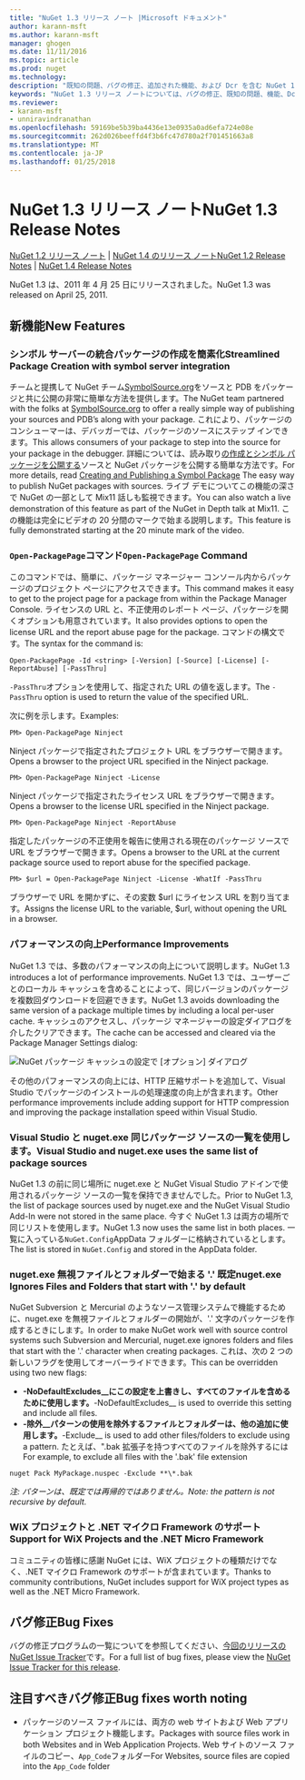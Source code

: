```yaml
---
title: "NuGet 1.3 リリース ノート |Microsoft ドキュメント"
author: karann-msft
ms.author: karann-msft
manager: ghogen
ms.date: 11/11/2016
ms.topic: article
ms.prod: nuget
ms.technology: 
description: "既知の問題、バグの修正、追加された機能、および Dcr を含む NuGet 1.3 リリース ノートです。"
keywords: "NuGet 1.3 リリース ノートについては、バグの修正、既知の問題、機能、Dcr を追加します。"
ms.reviewer:
- karann-msft
- unniravindranathan
ms.openlocfilehash: 59169be5b39ba4436e13e0935a0ad6efa724e08e
ms.sourcegitcommit: 262d026beeffd4f3b6fc47d780a2f701451663a8
ms.translationtype: MT
ms.contentlocale: ja-JP
ms.lasthandoff: 01/25/2018
---
```

# <a name="nuget-13-release-notes"></a><span data-ttu-id="2f77e-104">NuGet 1.3 リリース ノート</span><span class="sxs-lookup"><span data-stu-id="2f77e-104">NuGet 1.3 Release Notes</span></span>

<span data-ttu-id="2f77e-105">[NuGet 1.2 リリース ノート](../release-notes/nuget-1.2.md) | [NuGet 1.4 のリリース ノート](../release-notes/nuget-1.4.md)</span><span class="sxs-lookup"><span data-stu-id="2f77e-105">[NuGet 1.2 Release Notes](../release-notes/nuget-1.2.md) | [NuGet 1.4 Release Notes](../release-notes/nuget-1.4.md)</span></span>

<span data-ttu-id="2f77e-106">NuGet 1.3 は、2011 年 4 月 25 日にリリースされました。</span><span class="sxs-lookup"><span data-stu-id="2f77e-106">NuGet 1.3 was released on April 25, 2011.</span></span>

## <a name="new-features"></a><span data-ttu-id="2f77e-107">新機能</span><span class="sxs-lookup"><span data-stu-id="2f77e-107">New Features</span></span>

### <a name="streamlined-package-creation-with-symbol-server-integration"></a><span data-ttu-id="2f77e-108">シンボル サーバーの統合パッケージの作成を簡素化</span><span class="sxs-lookup"><span data-stu-id="2f77e-108">Streamlined Package Creation with symbol server integration</span></span>

<span data-ttu-id="2f77e-109">チームと提携して NuGet チーム[SymbolSource.org](http://www.symbolsource.org/)をソースと PDB をパッケージと共に公開の非常に簡単な方法を提供します。</span><span class="sxs-lookup"><span data-stu-id="2f77e-109">The NuGet team partnered with the folks at [SymbolSource.org](http://www.symbolsource.org/) to offer a really simple way of publishing your sources and PDB’s along with your package.</span></span> <span data-ttu-id="2f77e-110">これにより、パッケージのコンシューマーは、デバッガーでは、パッケージのソースにステップ インできます。</span><span class="sxs-lookup"><span data-stu-id="2f77e-110">This allows consumers of your package to step into the source for your package in the debugger.</span></span> <span data-ttu-id="2f77e-111">詳細については、読み取り[の作成とシンボル パッケージを公開する](../create-packages/symbol-packages.md)ソースと NuGet パッケージを公開する簡単な方法です。</span><span class="sxs-lookup"><span data-stu-id="2f77e-111">For more details, read [Creating and Publishing a Symbol Package](../create-packages/symbol-packages.md) The easy way to publish NuGet packages with sources.</span></span> <span data-ttu-id="2f77e-112">ライブ デモについてこの機能の深さで NuGet の一部として Mix11 話しも監視できます。</span><span class="sxs-lookup"><span data-stu-id="2f77e-112">You can also watch a live demonstration of this feature as part of the NuGet in Depth talk at Mix11.</span></span> <span data-ttu-id="2f77e-113">この機能は完全にビデオの 20 分間のマークで始まる説明します。</span><span class="sxs-lookup"><span data-stu-id="2f77e-113">This feature is fully demonstrated starting at the 20 minute mark of the video.</span></span>

### <a name="open-packagepage-command"></a><span data-ttu-id="2f77e-114">`Open-PackagePage`コマンド</span><span class="sxs-lookup"><span data-stu-id="2f77e-114">`Open-PackagePage` Command</span></span>

<span data-ttu-id="2f77e-115">このコマンドでは、簡単に、パッケージ マネージャー コンソール内からパッケージのプロジェクト ページにアクセスできます。</span><span class="sxs-lookup"><span data-stu-id="2f77e-115">This command makes it easy to get to the project page for a package from within the Package Manager Console.</span></span> <span data-ttu-id="2f77e-116">ライセンスの URL と、不正使用のレポート ページ、パッケージを開くオプションも用意されています。</span><span class="sxs-lookup"><span data-stu-id="2f77e-116">It also provides options to open the license URL and the report abuse page for the package.</span></span>
<span data-ttu-id="2f77e-117">コマンドの構文です。</span><span class="sxs-lookup"><span data-stu-id="2f77e-117">The syntax for the command is:</span></span>

    Open-PackagePage -Id <string> [-Version] [-Source] [-License] [-ReportAbuse] [-PassThru]

<span data-ttu-id="2f77e-118">`-PassThru`オプションを使用して、指定された URL の値を返します。</span><span class="sxs-lookup"><span data-stu-id="2f77e-118">The `-PassThru` option is used to return the value of the specified URL.</span></span>

<span data-ttu-id="2f77e-119">次に例を示します。</span><span class="sxs-lookup"><span data-stu-id="2f77e-119">Examples:</span></span>

    PM> Open-PackagePage Ninject

<span data-ttu-id="2f77e-120">Ninject パッケージで指定されたプロジェクト URL をブラウザーで開きます。</span><span class="sxs-lookup"><span data-stu-id="2f77e-120">Opens a browser to the project URL specified in the Ninject package.</span></span>

    PM> Open-PackagePage Ninject -License

<span data-ttu-id="2f77e-121">Ninject パッケージで指定されたライセンス URL をブラウザーで開きます。</span><span class="sxs-lookup"><span data-stu-id="2f77e-121">Opens a browser to the license URL specified in the Ninject package.</span></span>

    PM> Open-PackagePage Ninject -ReportAbuse

<span data-ttu-id="2f77e-122">指定したパッケージの不正使用を報告に使用される現在のパッケージ ソースで URL をブラウザーで開きます。</span><span class="sxs-lookup"><span data-stu-id="2f77e-122">Opens a browser to the URL at the current package source used to report abuse for the specified package.</span></span>

    PM> $url = Open-PackagePage Ninject -License -WhatIf -PassThru

<span data-ttu-id="2f77e-123">ブラウザーで URL を開かずに、その変数 $url にライセンス URL を割り当てます。</span><span class="sxs-lookup"><span data-stu-id="2f77e-123">Assigns the license URL to the variable, $url, without opening the URL in a browser.</span></span>

### <a name="performance-improvements"></a><span data-ttu-id="2f77e-124">パフォーマンスの向上</span><span class="sxs-lookup"><span data-stu-id="2f77e-124">Performance Improvements</span></span>

<span data-ttu-id="2f77e-125">NuGet 1.3 では、多数のパフォーマンスの向上について説明します。</span><span class="sxs-lookup"><span data-stu-id="2f77e-125">NuGet 1.3 introduces a lot of performance improvements.</span></span> <span data-ttu-id="2f77e-126">NuGet 1.3 では、ユーザーごとのローカル キャッシュを含めることによって、同じバージョンのパッケージを複数回ダウンロードを回避できます。</span><span class="sxs-lookup"><span data-stu-id="2f77e-126">NuGet 1.3 avoids downloading the same version of a package multiple times by including a local per-user cache.</span></span> <span data-ttu-id="2f77e-127">キャッシュのアクセスし、パッケージ マネージャーの設定ダイアログを介したクリアできます。</span><span class="sxs-lookup"><span data-stu-id="2f77e-127">The cache can be accessed and cleared via the Package Manager Settings dialog:</span></span>

![NuGet パッケージ キャッシュの設定で [オプション] ダイアログ](./media/nuget-options.png)

<span data-ttu-id="2f77e-129">その他のパフォーマンスの向上には、HTTP 圧縮サポートを追加して、Visual Studio でパッケージのインストールの処理速度の向上が含まれます。</span><span class="sxs-lookup"><span data-stu-id="2f77e-129">Other performance improvements include adding support for HTTP compression and improving the package installation speed within Visual Studio.</span></span>

### <a name="visual-studio-and-nugetexe-uses-the-same-list-of-package-sources"></a><span data-ttu-id="2f77e-130">Visual Studio と nuget.exe 同じパッケージ ソースの一覧を使用します。</span><span class="sxs-lookup"><span data-stu-id="2f77e-130">Visual Studio and nuget.exe uses the same list of package sources</span></span>

<span data-ttu-id="2f77e-131">NuGet 1.3 の前に同じ場所に nuget.exe と NuGet Visual Studio アドインで使用されるパッケージ ソースの一覧を保持できませんでした。</span><span class="sxs-lookup"><span data-stu-id="2f77e-131">Prior to NuGet 1.3, the list of package sources used by nuget.exe and the NuGet Visual Studio Add-In were not stored in the same place.</span></span> <span data-ttu-id="2f77e-132">今すぐ NuGet 1.3 は両方の場所で同じリストを使用します。</span><span class="sxs-lookup"><span data-stu-id="2f77e-132">NuGet 1.3 now uses the same list in both places.</span></span> <span data-ttu-id="2f77e-133">一覧に入っている`NuGet.Config`AppData フォルダーに格納されているとします。</span><span class="sxs-lookup"><span data-stu-id="2f77e-133">The list is stored in `NuGet.Config` and stored in the AppData folder.</span></span>

### <a name="nugetexe-ignores-files-and-folders-that-start-with--by-default"></a><span data-ttu-id="2f77e-134">nuget.exe 無視ファイルとフォルダーで始まる '.' 既定</span><span class="sxs-lookup"><span data-stu-id="2f77e-134">nuget.exe Ignores Files and Folders that start with '.' by default</span></span>

<span data-ttu-id="2f77e-135">NuGet Subversion と Mercurial のようなソース管理システムで機能するために、nuget.exe を無視ファイルとフォルダーの開始が、'.' 文字のパッケージを作成するときにします。</span><span class="sxs-lookup"><span data-stu-id="2f77e-135">In order to make NuGet work well with source control systems such Subversion and Mercurial, nuget.exe ignores folders and files that start with the '.' character when creating packages.</span></span> <span data-ttu-id="2f77e-136">これは、次の 2 つの新しいフラグを使用してオーバーライドできます。</span><span class="sxs-lookup"><span data-stu-id="2f77e-136">This can be overridden using two new flags:</span></span>

* <span data-ttu-id="2f77e-137">__-NoDefaultExcludes__にこの設定を上書きし、すべてのファイルを含めるために使用します。</span><span class="sxs-lookup"><span data-stu-id="2f77e-137">__-NoDefaultExcludes__ is used to override this setting and include all files.</span></span>
* <span data-ttu-id="2f77e-138">__-除外__パターンの使用を除外するファイルとフォルダーは、他の追加に使用します。</span><span class="sxs-lookup"><span data-stu-id="2f77e-138">__-Exclude__ is used to add other files/folders to exclude using a pattern.</span></span> <span data-ttu-id="2f77e-139">たとえば、".bak 拡張子を持つすべてのファイルを除外するには</span><span class="sxs-lookup"><span data-stu-id="2f77e-139">For example, to exclude all files with the '.bak' file extension</span></span>

```
nuget Pack MyPackage.nuspec -Exclude **\*.bak
```  

<span data-ttu-id="2f77e-140">_注: パターンは、既定では再帰的ではありません。_</span><span class="sxs-lookup"><span data-stu-id="2f77e-140">_Note: the pattern is not recursive by default._</span></span>

### <a name="support-for-wix-projects-and-the-net-micro-framework"></a><span data-ttu-id="2f77e-141">WiX プロジェクトと .NET マイクロ Framework のサポート</span><span class="sxs-lookup"><span data-stu-id="2f77e-141">Support for WiX Projects and the .NET Micro Framework</span></span>

<span data-ttu-id="2f77e-142">コミュニティの皆様に感謝 NuGet には、WiX プロジェクトの種類だけでなく、.NET マイクロ Framework のサポートが含まれています。</span><span class="sxs-lookup"><span data-stu-id="2f77e-142">Thanks to community contributions, NuGet includes support for WiX project types as well as the .NET Micro Framework.</span></span>

## <a name="bug-fixes"></a><span data-ttu-id="2f77e-143">バグ修正</span><span class="sxs-lookup"><span data-stu-id="2f77e-143">Bug Fixes</span></span>

<span data-ttu-id="2f77e-144">バグの修正プログラムの一覧についてを参照してください、[今回のリリースの NuGet Issue Tracker](http://nuget.codeplex.com/workitem/list/advanced?keyword=&status=All&type=All&priority=All&release=NuGet%201.3&assignedTo=All&component=All&sortField=LastUpdatedDate&sortDirection=Descending&page=0)です。</span><span class="sxs-lookup"><span data-stu-id="2f77e-144">For a full list of bug fixes, please view the [NuGet Issue Tracker for this release](http://nuget.codeplex.com/workitem/list/advanced?keyword=&status=All&type=All&priority=All&release=NuGet%201.3&assignedTo=All&component=All&sortField=LastUpdatedDate&sortDirection=Descending&page=0).</span></span>

## <a name="bug-fixes-worth-noting"></a><span data-ttu-id="2f77e-145">注目すべきバグ修正</span><span class="sxs-lookup"><span data-stu-id="2f77e-145">Bug fixes worth noting</span></span>

* <span data-ttu-id="2f77e-146">パッケージのソース ファイルには、両方の web サイトおよび Web アプリケーション プロジェクト機能します。</span><span class="sxs-lookup"><span data-stu-id="2f77e-146">Packages with source files work in both Websites and in Web Application Projects.</span></span>
<span data-ttu-id="2f77e-147">Web サイトのソース ファイルのコピー、`App_Code`フォルダー</span><span class="sxs-lookup"><span data-stu-id="2f77e-147">For Websites, source files are copied into the `App_Code` folder</span></span>
